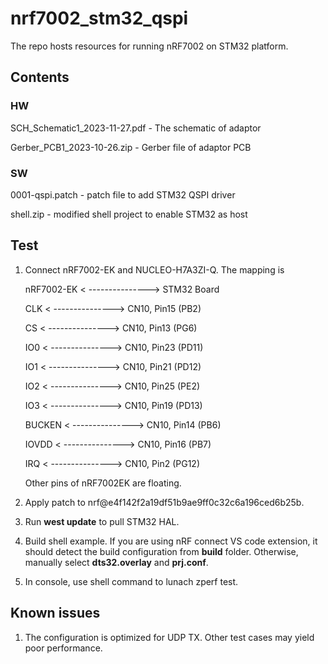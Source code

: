 # nrf7002_stm32_qspi

The repo hosts resources for running nRF7002 on STM32 platform.

## Contents
### HW
SCH_Schematic1_2023-11-27.pdf - The schematic of adaptor

Gerber_PCB1_2023-10-26.zip - Gerber file of adaptor PCB

### SW 
0001-qspi.patch - patch file to add STM32 QSPI driver

shell.zip - modified shell project to enable STM32 as host

## Test
1. Connect nRF7002-EK and NUCLEO-H7A3ZI-Q. The mapping is
   
   nRF7002-EK < ---------------> STM32 Board
   
   CLK        < ---------------> CN10, Pin15 (PB2)
   
   CS         < ---------------> CN10, Pin13 (PG6)
   
   IO0        < ---------------> CN10, Pin23 (PD11)
   
   IO1        < ---------------> CN10, Pin21 (PD12)
   
   IO2        < ---------------> CN10, Pin25 (PE2)
   
   IO3        < ---------------> CN10, Pin19 (PD13)
   
   BUCKEN     < ---------------> CN10, Pin14 (PB6)
   
   IOVDD      < ---------------> CN10, Pin16 (PB7)
   
   IRQ        < ---------------> CN10, Pin2  (PG12)

     Other pins of nRF7002EK are floating.

2. Apply patch to nrf@e4f142f2a19df51b9ae9ff0c32c6a196ced6b25b.

3. Run **west update** to pull STM32 HAL.

4. Build shell example. If you are using nRF connect VS code extension, it should detect the build configuration from **build** folder. Otherwise, manually select **dts32.overlay** and **prj.conf**.

5. In console, use shell command to lunach zperf test.

## Known issues
1. The configuration is optimized for UDP TX. Other test cases may yield poor performance.
